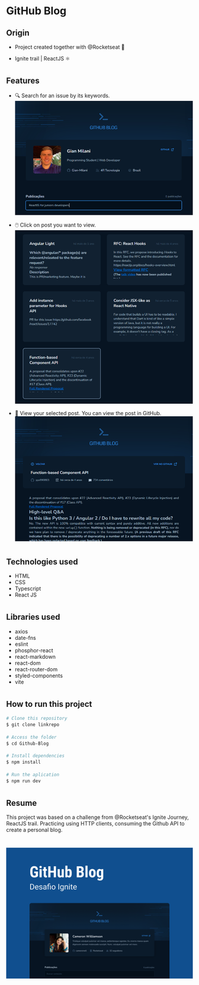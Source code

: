 # GitHub Blog

## Origin

- Project created together with @Rocketseat 🚀

- Ignite trail | ReactJS ⚛️
#

## Features
- 🔍 Search for an issue by its keywords.
![Page blog](./src/assets/search-issue.png)

- 🖱️ Click on post you want to view.
![Select post](./src/assets/select-post.png)

- 👀 View your selected post. You can view the post in GitHub.
![Post selected](./src/assets/selected-post.png)
#

## Technologies used
 - HTML
 - CSS
 - Typescript
 - React JS
# 

## Libraries used
 - axios
 - date-fns
 - eslint
 - phosphor-react
 - react-markdown
 - react-dom
 - react-router-dom
 - styled-components
 - vite
#

## How to run this project
```bash
# Clone this repository
$ git clone linkrepo

# Access the folder
$ cd Github-Blog

# Install dependencies
$ npm install 

# Run the aplication
$ npm run dev
```
#

## Resume
This project was based on a challenge from @Rocketseat's Ignite Journey, ReactJS trail. Practicing using HTTP clients, consuming the Github API to create a personal blog.

#
![Project cover](./src/assets/cover.png)